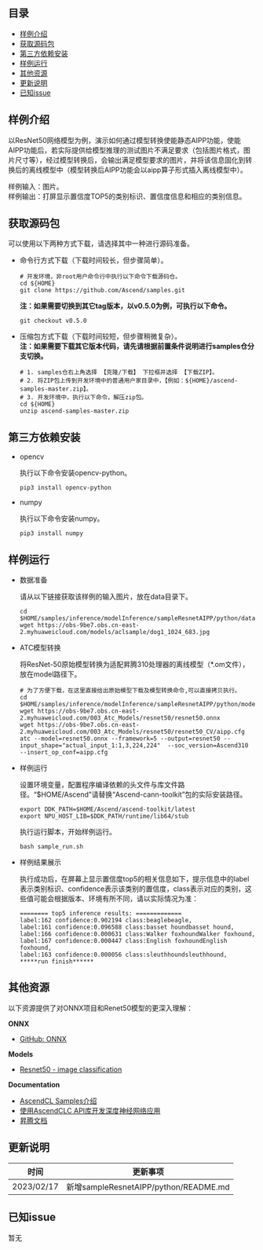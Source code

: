 ## 目录

  - [样例介绍](#样例介绍)
  - [获取源码包](#获取源码包)
  - [第三方依赖安装](#第三方依赖安装)
  - [样例运行](#样例运行)
  - [其他资源](#其他资源)
  - [更新说明](#更新说明)
  - [已知issue](#已知issue)
    
## 样例介绍

以ResNet50网络模型为例，演示如何通过模型转换使能静态AIPP功能，使能AIPP功能后，若实际提供给模型推理的测试图片不满足要求（包括图片格式，图片尺寸等），经过模型转换后，会输出满足模型要求的图片，并将该信息固化到转换后的离线模型中（模型转换后AIPP功能会以aipp算子形式插入离线模型中）。
  
样例输入：图片。    
样例输出：打屏显示置信度TOP5的类别标识、置信度信息和相应的类别信息。
 

## 获取源码包
    
 可以使用以下两种方式下载，请选择其中一种进行源码准备。

 - 命令行方式下载（下载时间较长，但步骤简单）。

   ```    
   # 开发环境，非root用户命令行中执行以下命令下载源码仓。    
   cd ${HOME}     
   git clone https://github.com/Ascend/samples.git
   ```
   **注：如果需要切换到其它tag版本，以v0.5.0为例，可执行以下命令。**
   ```
   git checkout v0.5.0
   ```   
 - 压缩包方式下载（下载时间较短，但步骤稍微复杂）。   
   **注：如果需要下载其它版本代码，请先请根据前置条件说明进行samples仓分支切换。**   
   ``` 
   # 1. samples仓右上角选择 【克隆/下载】 下拉框并选择 【下载ZIP】。    
   # 2. 将ZIP包上传到开发环境中的普通用户家目录中，【例如：${HOME}/ascend-samples-master.zip】。     
   # 3. 开发环境中，执行以下命令，解压zip包。     
   cd ${HOME}    
   unzip ascend-samples-master.zip
   ```

## 第三方依赖安装

- opencv

   执行以下命令安装opencv-python。
  ```
  pip3 install opencv-python
  ```
  
- numpy

  执行以下命令安装numpy。  
  ```
  pip3 install numpy
  ```



## 样例运行

  - 数据准备

    请从以下链接获取该样例的输入图片，放在data目录下。
        
    ```    
    cd $HOME/samples/inference/modelInference/sampleResnetAIPP/python/data
    wget https://obs-9be7.obs.cn-east-2.myhuaweicloud.com/models/aclsample/dog1_1024_683.jpg
    ```

  - ATC模型转换

    将ResNet-50原始模型转换为适配昇腾310处理器的离线模型（\*.om文件），放在model路径下。

    ```
    # 为了方便下载，在这里直接给出原始模型下载及模型转换命令,可以直接拷贝执行。
    cd $HOME/samples/inference/modelInference/sampleResnetAIPP/python/model
    wget https://obs-9be7.obs.cn-east-2.myhuaweicloud.com/003_Atc_Models/resnet50/resnet50.onnx
    wget https://obs-9be7.obs.cn-east-2.myhuaweicloud.com/003_Atc_Models/resnet50/resnet50_CV/aipp.cfg
    atc --model=resnet50.onnx --framework=5 --output=resnet50 --input_shape="actual_input_1:1,3,224,224"  --soc_version=Ascend310  --insert_op_conf=aipp.cfg
    ```

  - 样例运行

    设置环境变量，配置程序编译依赖的头文件与库文件路径。“$HOME/Ascend”请替换“Ascend-cann-toolkit”包的实际安装路径。
    ```
    export DDK_PATH=$HOME/Ascend/ascend-toolkit/latest
    export NPU_HOST_LIB=$DDK_PATH/runtime/lib64/stub
    ```

    执行运行脚本，开始样例运行。
    ```
    bash sample_run.sh
    ```
  - 样例结果展示
    
    执行成功后，在屏幕上显示置信度top5的相关信息如下，提示信息中的label表示类别标识、confidence表示该类别的置信度，class表示对应的类别，这些值可能会根据版本、环境有所不同，请以实际情况为准：

    ```
    ======== top5 inference results: =============
    label:162 confidence:0.902194 class:beaglebeagle,	
    label:161 confidence:0.096588 class:basset houndbasset hound,	
    label:166 confidence:0.000631 class:Walker foxhoundWalker foxhound,	
    label:167 confidence:0.000447 class:English foxhoundEnglish foxhound,	
    label:163 confidence:0.000056 class:sleuthhoundsleuthhound,	
    *****run finish******

    ```

## 其他资源

以下资源提供了对ONNX项目和Renet50模型的更深入理解：

**ONNX**
- [GitHub: ONNX](https://github.com/onnx/onnx)

**Models**
- [Resnet50 - image classification](https://github.com/Ascend/ModelZoo-PyTorch/tree/master/ACL_PyTorch/built-in/cv/Resnet50_Pytorch_Infer)

**Documentation**
- [AscendCL Samples介绍](../README_CN.md)
- [使用AscendCLC API库开发深度神经网络应用](https://www.hiascend.com/document/detail/zh/CANNCommunityEdition/600alpha006/infacldevg/aclcppdevg/aclcppdevg_000000.html)
- [昇腾文档](https://www.hiascend.com/document?tag=community-developer)

## 更新说明
  | 时间 | 更新事项 |
|----|------|
| 2023/02/17 | 新增sampleResnetAIPP/python/README.md |
  

## 已知issue

  暂无
